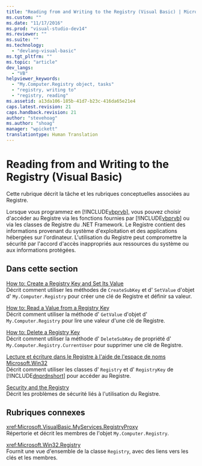 ```yaml
---
title: "Reading from and Writing to the Registry (Visual Basic) | Microsoft Docs"
ms.custom: ""
ms.date: "11/17/2016"
ms.prod: "visual-studio-dev14"
ms.reviewer: ""
ms.suite: ""
ms.technology: 
  - "devlang-visual-basic"
ms.tgt_pltfrm: ""
ms.topic: "article"
dev_langs: 
  - "VB"
helpviewer_keywords: 
  - "My.Computer.Registry object, tasks"
  - "registry, writing to"
  - "registry, reading"
ms.assetid: a13da106-185b-41d7-b23c-416da65e21e4
caps.latest.revision: 21
caps.handback.revision: 21
author: "stevehoag"
ms.author: "shoag"
manager: "wpickett"
translationtype: Human Translation
---
```

# Reading from and Writing to the Registry (Visual Basic)
Cette rubrique décrit la tâche et les rubriques conceptuelles associées au Registre.  
  
 Lorsque vous programmez en [!INCLUDE[vbprvb](../../../../csharp/programming-guide/concepts/linq/includes/vbprvb_md.md)], vous pouvez choisir d'accéder au Registre via les fonctions fournies par [!INCLUDE[vbprvb](../../../../csharp/programming-guide/concepts/linq/includes/vbprvb_md.md)] ou via les classes de Registre du .NET Framework.  Le Registre contient des informations provenant du système d'exploitation et des applications hébergées sur l'ordinateur.  L'utilisation du Registre peut compromettre la sécurité par l'accord d'accès inappropriés aux ressources du système ou aux informations protégées.  
  
## Dans cette section  
 [How to: Create a Registry Key and Set Its Value](../../../../visual-basic/developing-apps/programming/computer-resources/how-to-create-a-registry-key-and-set-its-value.md)  
 Décrit comment utiliser les méthodes de `CreateSubKey` et d' `SetValue` d'objet d' `My.Computer.Registry` pour créer une clé de Registre et définir sa valeur.  
  
 [How to: Read a Value from a Registry Key](../../../../visual-basic/developing-apps/programming/computer-resources/how-to-read-a-value-from-a-registry-key.md)  
 Décrit comment utiliser la méthode d' `GetValue` d'objet d' `My.Computer.Registry` pour lire une valeur d'une clé de Registre.  
  
 [How to: Delete a Registry Key](../../../../visual-basic/developing-apps/programming/computer-resources/how-to-delete-a-registry-key.md)  
 Décrit comment utiliser la méthode d' `DeleteSubKey` de propriété d' `My.Computer.Registry.CurrentUser` pour supprimer une clé de Registre.  
  
 [Lecture et écriture dans le Registre à l'aide de l'espace de noms Microsoft.Win32](../../../../visual-basic/developing-apps/programming/computer-resources/reading-from-and-writing-to-the-registry-using-the-microsoft-win32-namespace.md)  
 Décrit comment utiliser les classes d' `Registry` et d' `RegistryKey` de [!INCLUDE[dnprdnshort](../../../../csharp/getting-started/includes/dnprdnshort_md.md)] pour accéder au Registre.  
  
 [Security and the Registry](../../../../visual-basic/developing-apps/programming/computer-resources/security-and-the-registry.md)  
 Décrit les problèmes de sécurité liés à l'utilisation du Registre.  
  
## Rubriques connexes  
 <xref:Microsoft.VisualBasic.MyServices.RegistryProxy>  
 Répertorie et décrit les membres de l'objet `My.Computer.Registry`.  
  
 <xref:Microsoft.Win32.Registry>  
 Fournit une vue d'ensemble de la classe `Registry`, avec des liens vers les clés et les membres.
